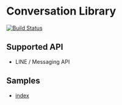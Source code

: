 # Conversation Library

[![Build Status](https://travis-ci.com/apple-x-co/php-conversation-lib.svg?branch=master)](https://travis-ci.com/apple-x-co/php-conversation-lib)

## Supported API

* LINE / Messaging API

## Samples

* [index](./samples/README.md)